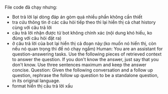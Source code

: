 File code đã chạy nhưng:
- Bot trả lời lại dòng đáp án gòm quá nhiều phần không cần thiết
- tra cứu thông tin ở các câu hỏi tiếp theo thì lại hiển thị cả chat history cùng với câu trả lời
- câu trả lời nhận được từ bot không chính xác (nội dung khó hiểu, ko đúng với câu hỏi đặt ra)
- ở câu trả lời của bot lại hiển thị cả đoạn này:(ko muốn nó hiển thị, còn nếu nó quan trọng thì để nó chạy ngầm)
Human: You are an assistant for question-answering tasks. 
Use the following pieces of retrieved context to answer the question. 
If you don't know the answer, just say that you don't know. 
Use three sentences maximum and keep the answer concise. 
Question: Given the following conversation and a follow up question, rephrase the follow up question to be a standalone question, in its original language.
- format hiển thị câu trả lời xấu
